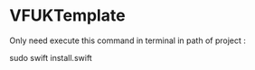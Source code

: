 # VFUKTemplate

Only need execute this command in terminal in path of project :

sudo swift install.swift
